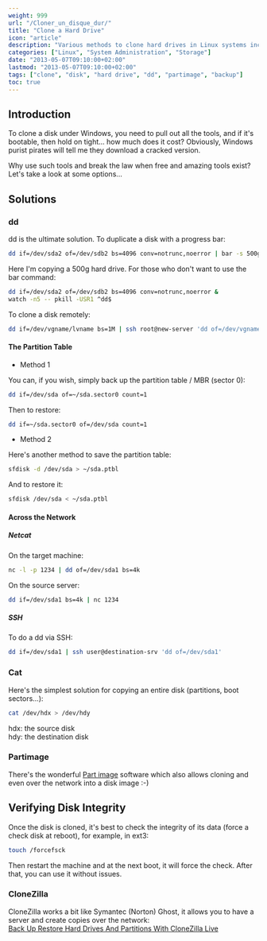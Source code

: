 ```yaml
---
weight: 999
url: "/Cloner_un_disque_dur/"
title: "Clone a Hard Drive"
icon: "article"
description: "Various methods to clone hard drives in Linux systems including dd, cat, partimage, and over network connections"
categories: ["Linux", "System Administration", "Storage"]
date: "2013-05-07T09:10:00+02:00"
lastmod: "2013-05-07T09:10:00+02:00"
tags: ["clone", "disk", "hard drive", "dd", "partimage", "backup"]
toc: true
---
```


## Introduction

To clone a disk under Windows, you need to pull out all the tools, and if it's bootable, then hold on tight... how much does it cost? Obviously, Windows purist pirates will tell me they download a cracked version.

Why use such tools and break the law when free and amazing tools exist? Let's take a look at some options...

## Solutions

### dd

dd is the ultimate solution. To duplicate a disk with a progress bar:

```bash
dd if=/dev/sda2 of=/dev/sdb2 bs=4096 conv=notrunc,noerror | bar -s 500g
```

Here I'm copying a 500g hard drive. For those who don't want to use the bar command:

```bash
dd if=/dev/sda2 of=/dev/sdb2 bs=4096 conv=notrunc,noerror &
watch -n5 -- pkill -USR1 ^dd$
```

To clone a disk remotely:

```bash
dd if=/dev/vgname/lvname bs=1M | ssh root@new-server 'dd of=/dev/vgname/lvname bs=1M'
```

#### The Partition Table

* Method 1

You can, if you wish, simply back up the partition table / MBR (sector 0):

```bash
dd if=/dev/sda of=~/sda.sector0 count=1
```

Then to restore:

```bash
dd if=~/sda.sector0 of=/dev/sda count=1
```

* Method 2

Here's another method to save the partition table:

```bash
sfdisk -d /dev/sda > ~/sda.ptbl
```

And to restore it:

```bash
sfdisk /dev/sda < ~/sda.ptbl
```

#### Across the Network

##### Netcat

On the target machine:

```bash
nc -l -p 1234 | dd of=/dev/sda1 bs=4k
```

On the source server:

```bash
dd if=/dev/sda1 bs=4k | nc 1234
```

##### SSH

To do a dd via SSH:

```bash
dd if=/dev/sda1 | ssh user@destination-srv 'dd of=/dev/sda1'
```

### Cat

Here's the simplest solution for copying an entire disk (partitions, boot sectors...):

```bash
cat /dev/hdx > /dev/hdy
```

hdx: the source disk  
hdy: the destination disk

### Partimage

There's the wonderful [Part image](https://www.partimage.org/Index.fr.html) software which also allows cloning and even over the network into a disk image :-)

## Verifying Disk Integrity

Once the disk is cloned, it's best to check the integrity of its data (force a check disk at reboot), for example, in ext3:

```bash
touch /forcefsck
```

Then restart the machine and at the next boot, it will force the check. After that, you can use it without issues.

### CloneZilla

CloneZilla works a bit like Symantec (Norton) Ghost, it allows you to have a server and create copies over the network:  
[Back Up Restore Hard Drives And Partitions With CloneZilla Live](/pdf/back_up_restore_hard_drives_and_partitions_with_clonezilla_live.pdf)
